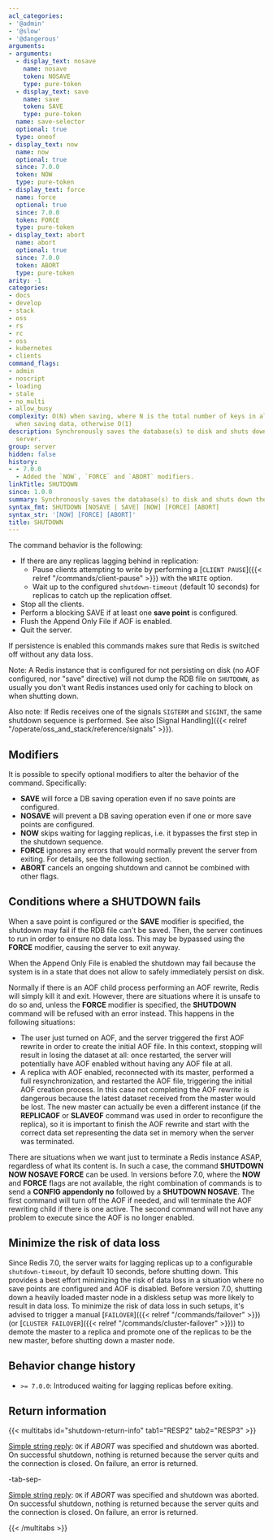 ```yaml
---
acl_categories:
- '@admin'
- '@slow'
- '@dangerous'
arguments:
- arguments:
  - display_text: nosave
    name: nosave
    token: NOSAVE
    type: pure-token
  - display_text: save
    name: save
    token: SAVE
    type: pure-token
  name: save-selector
  optional: true
  type: oneof
- display_text: now
  name: now
  optional: true
  since: 7.0.0
  token: NOW
  type: pure-token
- display_text: force
  name: force
  optional: true
  since: 7.0.0
  token: FORCE
  type: pure-token
- display_text: abort
  name: abort
  optional: true
  since: 7.0.0
  token: ABORT
  type: pure-token
arity: -1
categories:
- docs
- develop
- stack
- oss
- rs
- rc
- oss
- kubernetes
- clients
command_flags:
- admin
- noscript
- loading
- stale
- no_multi
- allow_busy
complexity: O(N) when saving, where N is the total number of keys in all databases
  when saving data, otherwise O(1)
description: Synchronously saves the database(s) to disk and shuts down the Redis
  server.
group: server
hidden: false
history:
- - 7.0.0
  - Added the `NOW`, `FORCE` and `ABORT` modifiers.
linkTitle: SHUTDOWN
since: 1.0.0
summary: Synchronously saves the database(s) to disk and shuts down the Redis server.
syntax_fmt: SHUTDOWN [NOSAVE | SAVE] [NOW] [FORCE] [ABORT]
syntax_str: '[NOW] [FORCE] [ABORT]'
title: SHUTDOWN
---
```

The command behavior is the following:

* If there are any replicas lagging behind in replication:
  * Pause clients attempting to write by performing a [`CLIENT PAUSE`]({{< relref "/commands/client-pause" >}}) with the `WRITE` option.
  * Wait up to the configured `shutdown-timeout` (default 10 seconds) for replicas to catch up the replication offset.
* Stop all the clients.
* Perform a blocking SAVE if at least one **save point** is configured.
* Flush the Append Only File if AOF is enabled.
* Quit the server.

If persistence is enabled this commands makes sure that Redis is switched off
without any data loss.

Note: A Redis instance that is configured for not persisting on disk (no AOF
configured, nor "save" directive) will not dump the RDB file on `SHUTDOWN`, as
usually you don't want Redis instances used only for caching to block on when
shutting down.

Also note: If Redis receives one of the signals `SIGTERM` and `SIGINT`, the same shutdown sequence is performed.
See also [Signal Handling]({{< relref "/operate/oss_and_stack/reference/signals" >}}).

## Modifiers

It is possible to specify optional modifiers to alter the behavior of the command.
Specifically:

* **SAVE** will force a DB saving operation even if no save points are configured.
* **NOSAVE** will prevent a DB saving operation even if one or more save points are configured.
* **NOW** skips waiting for lagging replicas, i.e. it bypasses the first step in the shutdown sequence.
* **FORCE** ignores any errors that would normally prevent the server from exiting.
  For details, see the following section.
* **ABORT** cancels an ongoing shutdown and cannot be combined with other flags.

## Conditions where a SHUTDOWN fails

When a save point is configured or the **SAVE** modifier is specified, the shutdown may fail if the RDB file can't be saved.
Then, the server continues to run in order to ensure no data loss.
This may be bypassed using the **FORCE** modifier, causing the server to exit anyway.

When the Append Only File is enabled the shutdown may fail because the
system is in a state that does not allow to safely immediately persist
on disk.

Normally if there is an AOF child process performing an AOF rewrite, Redis
will simply kill it and exit.
However, there are situations where it is unsafe to do so and, unless the **FORCE** modifier is specified, the **SHUTDOWN** command will be refused with an error instead.
This happens in the following situations:

* The user just turned on AOF, and the server triggered the first AOF rewrite in order to create the initial AOF file. In this context, stopping will result in losing the dataset at all: once restarted, the server will potentially have AOF enabled without having any AOF file at all.
* A replica with AOF enabled, reconnected with its master, performed a full resynchronization, and restarted the AOF file, triggering the initial AOF creation process. In this case not completing the AOF rewrite is dangerous because the latest dataset received from the master would be lost. The new master can actually be even a different instance (if the **REPLICAOF** or **SLAVEOF** command was used in order to reconfigure the replica), so it is important to finish the AOF rewrite and start with the correct data set representing the data set in memory when the server was terminated.

There are situations when we want just to terminate a Redis instance ASAP, regardless of what its content is.
In such a case, the command **SHUTDOWN NOW NOSAVE FORCE** can be used.
In versions before 7.0, where the **NOW** and **FORCE** flags are not available, the right combination of commands is to send a **CONFIG appendonly no** followed by a **SHUTDOWN NOSAVE**.
The first command will turn off the AOF if needed, and will terminate the AOF rewriting child if there is one active.
The second command will not have any problem to execute since the AOF is no longer enabled.

## Minimize the risk of data loss

Since Redis 7.0, the server waits for lagging replicas up to a configurable `shutdown-timeout`, by default 10 seconds, before shutting down.
This provides a best effort minimizing the risk of data loss in a situation where no save points are configured and AOF is disabled.
Before version 7.0, shutting down a heavily loaded master node in a diskless setup was more likely to result in data loss.
To minimize the risk of data loss in such setups, it's advised to trigger a manual [`FAILOVER`]({{< relref "/commands/failover" >}}) (or [`CLUSTER FAILOVER`]({{< relref "/commands/cluster-failover" >}})) to demote the master to a replica and promote one of the replicas to be the new master, before shutting down a master node.

## Behavior change history

*   `>= 7.0.0`: Introduced waiting for lagging replicas before exiting.

## Return information

{{< multitabs id="shutdown-return-info" 
    tab1="RESP2" 
    tab2="RESP3" >}}

[Simple string reply](../../develop/reference/protocol-spec#simple-strings): `OK` if _ABORT_ was specified and shutdown was aborted. On successful shutdown, nothing is returned because the server quits and the connection is closed. On failure, an error is returned.

-tab-sep-

[Simple string reply](../../develop/reference/protocol-spec#simple-strings): `OK` if _ABORT_ was specified and shutdown was aborted. On successful shutdown, nothing is returned because the server quits and the connection is closed. On failure, an error is returned.

{{< /multitabs >}}
